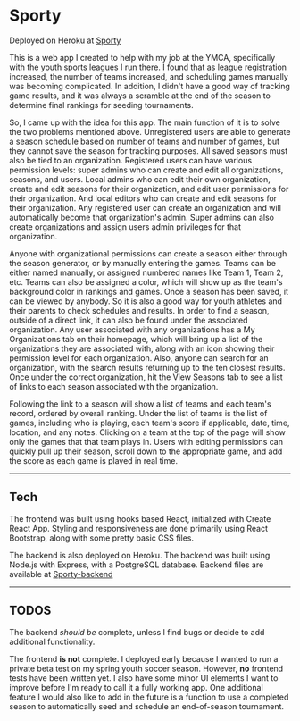 # Sporty

Deployed on Heroku at [Sporty](https://sporto-app.herokuapp.com/)

This is a web app I created to help with my job at the YMCA, specifically with the youth sports leagues I run there.  I found that as league registration increased, the number of teams increased, and scheduling games manually was becoming complicated.  In addition, I didn't have a good way of tracking game results, and it was always a scramble at the end of the season to determine final rankings for seeding tournaments.

So, I came up with the idea for this app.  The main function of it is to solve the two problems mentioned above.  Unregistered users are able to generate a season schedule based on number of teams and number of games, but they cannot save the season for tracking purposes.  All saved seasons must also be tied to an organization.  Registered users can have various permission levels:  super admins who can create and edit all organizations, seasons, and users.  Local admins who can edit their own organization, create and edit seasons for their organization, and edit user permissions for their organization.  And local editors who can create and edit seasons for their organization.  Any registered user can create an organization and will automatically become that organization's admin.  Super admins can also create organizations and assign users admin privileges for that organization.

Anyone with organizational permissions can create a season either through the season generator, or by manually entering the games.  Teams can be either named manually, or assigned numbered names like Team 1, Team 2, etc.  Teams can also be assigned a color, which will show up as the team's background color in rankings and games.  Once a season has been saved, it can be viewed by anybody.  So it is also a good way for youth athletes and their parents to check schedules and results.  In order to find a season, outside of a direct link, it can also be found under the associated organization.  Any user associated with any organizations has a My Organizations tab on their homepage, which will bring up a list of the organizations they are associated with, along with an icon showing their permission level for each organization.  Also, anyone can search for an organization, with the search results returning up to the ten closest results.  Once under the correct organization, hit the View Seasons tab to see a list of links to each season associated with the organization.

Following the link to a season will show a list of teams and each team's record, ordered by overall ranking.  Under the list of teams is the list of games, including who is playing, each team's score if applicable, date, time, location, and any notes.  Clicking on a team at the top of the page will show only the games that that team plays in.  Users with editing permissions can quickly pull up their season, scroll down to the appropriate game, and add the score as each game is played in real time.

---

## Tech
The frontend was built using hooks based React, initialized with Create React App.  Styling and responsiveness are done primarily using React Bootstrap, along with some pretty basic CSS files.

The backend is also deployed on Heroku.  The backend was built using Node.js with Express, with a PostgreSQL database.  Backend files are available at [Sporty-backend](https://github.com/bpruitt63/sporty-backend)

---

## TODOS
The backend *should be* complete, unless I find bugs or decide to add additional functionality.

The frontend **is not** complete.  I deployed early because I wanted to run a private beta test on my spring youth soccer season.  However, **no** frontend tests have been written yet.  I also have some minor UI elements I want to improve before I'm ready to call it a fully working app.  One additional feature I would also like to add in the future is a function to use a completed season to automatically seed and schedule an end-of-season tournament.